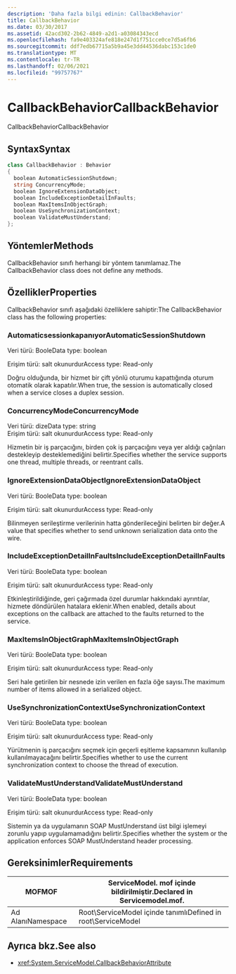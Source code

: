 ```yaml
---
description: 'Daha fazla bilgi edinin: CallbackBehavior'
title: CallbackBehavior
ms.date: 03/30/2017
ms.assetid: 42acd302-2b62-4849-a2d1-a03084343ecd
ms.openlocfilehash: fa9e403324afe818e247d1f751cce0ce7d5a6fb6
ms.sourcegitcommit: ddf7edb67715a5b9a45e3dd44536dabc153c1de0
ms.translationtype: MT
ms.contentlocale: tr-TR
ms.lasthandoff: 02/06/2021
ms.locfileid: "99757767"
---
```

# <a name="callbackbehavior"></a><span data-ttu-id="54a0b-103">CallbackBehavior</span><span class="sxs-lookup"><span data-stu-id="54a0b-103">CallbackBehavior</span></span>

<span data-ttu-id="54a0b-104">CallbackBehavior</span><span class="sxs-lookup"><span data-stu-id="54a0b-104">CallbackBehavior</span></span>  
  
## <a name="syntax"></a><span data-ttu-id="54a0b-105">Syntax</span><span class="sxs-lookup"><span data-stu-id="54a0b-105">Syntax</span></span>  
  
```csharp
class CallbackBehavior : Behavior  
{  
  boolean AutomaticSessionShutdown;  
  string ConcurrencyMode;  
  boolean IgnoreExtensionDataObject;  
  boolean IncludeExceptionDetailInFaults;  
  boolean MaxItemsInObjectGraph;  
  boolean UseSynchronizationContext;  
  boolean ValidateMustUnderstand;  
};  
```  
  
## <a name="methods"></a><span data-ttu-id="54a0b-106">Yöntemler</span><span class="sxs-lookup"><span data-stu-id="54a0b-106">Methods</span></span>  

 <span data-ttu-id="54a0b-107">CallbackBehavior sınıfı herhangi bir yöntem tanımlamaz.</span><span class="sxs-lookup"><span data-stu-id="54a0b-107">The CallbackBehavior class does not define any methods.</span></span>  
  
## <a name="properties"></a><span data-ttu-id="54a0b-108">Özellikler</span><span class="sxs-lookup"><span data-stu-id="54a0b-108">Properties</span></span>  

 <span data-ttu-id="54a0b-109">CallbackBehavior sınıfı aşağıdaki özelliklere sahiptir:</span><span class="sxs-lookup"><span data-stu-id="54a0b-109">The CallbackBehavior class has the following properties:</span></span>  
  
### <a name="automaticsessionshutdown"></a><span data-ttu-id="54a0b-110">Automaticsessionkapanıyor</span><span class="sxs-lookup"><span data-stu-id="54a0b-110">AutomaticSessionShutdown</span></span>  

 <span data-ttu-id="54a0b-111">Veri türü: Boole</span><span class="sxs-lookup"><span data-stu-id="54a0b-111">Data type: boolean</span></span>  
  
 <span data-ttu-id="54a0b-112">Erişim türü: salt okunurdur</span><span class="sxs-lookup"><span data-stu-id="54a0b-112">Access type: Read-only</span></span>  
  
 <span data-ttu-id="54a0b-113">Doğru olduğunda, bir hizmet bir çift yönlü oturumu kapattığında oturum otomatik olarak kapatılır.</span><span class="sxs-lookup"><span data-stu-id="54a0b-113">When true, the session is automatically closed when a service closes a duplex session.</span></span>  
  
### <a name="concurrencymode"></a><span data-ttu-id="54a0b-114">ConcurrencyMode</span><span class="sxs-lookup"><span data-stu-id="54a0b-114">ConcurrencyMode</span></span>  

 <span data-ttu-id="54a0b-115">Veri türü: dize</span><span class="sxs-lookup"><span data-stu-id="54a0b-115">Data type: string</span></span>  
<span data-ttu-id="54a0b-116">Erişim türü: salt okunurdur</span><span class="sxs-lookup"><span data-stu-id="54a0b-116">Access type: Read-only</span></span>  
  
 <span data-ttu-id="54a0b-117">Hizmetin bir iş parçacığını, birden çok iş parçacığını veya yer aldığı çağrıları destekleyip desteklemediğini belirtir.</span><span class="sxs-lookup"><span data-stu-id="54a0b-117">Specifies whether the service supports one thread, multiple threads, or reentrant calls.</span></span>  
  
### <a name="ignoreextensiondataobject"></a><span data-ttu-id="54a0b-118">IgnoreExtensionDataObject</span><span class="sxs-lookup"><span data-stu-id="54a0b-118">IgnoreExtensionDataObject</span></span>  

 <span data-ttu-id="54a0b-119">Veri türü: Boole</span><span class="sxs-lookup"><span data-stu-id="54a0b-119">Data type: boolean</span></span>  
  
 <span data-ttu-id="54a0b-120">Erişim türü: salt okunurdur</span><span class="sxs-lookup"><span data-stu-id="54a0b-120">Access type: Read-only</span></span>  
  
 <span data-ttu-id="54a0b-121">Bilinmeyen serileştirme verilerinin hatta gönderileceğini belirten bir değer.</span><span class="sxs-lookup"><span data-stu-id="54a0b-121">A value that specifies whether to send unknown serialization data onto the wire.</span></span>  
  
### <a name="includeexceptiondetailinfaults"></a><span data-ttu-id="54a0b-122">IncludeExceptionDetailInFaults</span><span class="sxs-lookup"><span data-stu-id="54a0b-122">IncludeExceptionDetailInFaults</span></span>  

 <span data-ttu-id="54a0b-123">Veri türü: Boole</span><span class="sxs-lookup"><span data-stu-id="54a0b-123">Data type: boolean</span></span>  
  
 <span data-ttu-id="54a0b-124">Erişim türü: salt okunurdur</span><span class="sxs-lookup"><span data-stu-id="54a0b-124">Access type: Read-only</span></span>  
  
 <span data-ttu-id="54a0b-125">Etkinleştirildiğinde, geri çağırmada özel durumlar hakkındaki ayrıntılar, hizmete döndürülen hatalara eklenir.</span><span class="sxs-lookup"><span data-stu-id="54a0b-125">When enabled, details about exceptions on the callback are attached to the faults returned to the service.</span></span>  
  
### <a name="maxitemsinobjectgraph"></a><span data-ttu-id="54a0b-126">MaxItemsInObjectGraph</span><span class="sxs-lookup"><span data-stu-id="54a0b-126">MaxItemsInObjectGraph</span></span>  

 <span data-ttu-id="54a0b-127">Veri türü: Boole</span><span class="sxs-lookup"><span data-stu-id="54a0b-127">Data type: boolean</span></span>  
  
 <span data-ttu-id="54a0b-128">Erişim türü: salt okunurdur</span><span class="sxs-lookup"><span data-stu-id="54a0b-128">Access type: Read-only</span></span>  
  
 <span data-ttu-id="54a0b-129">Seri hale getirilen bir nesnede izin verilen en fazla öğe sayısı.</span><span class="sxs-lookup"><span data-stu-id="54a0b-129">The maximum number of items allowed in a serialized object.</span></span>  
  
### <a name="usesynchronizationcontext"></a><span data-ttu-id="54a0b-130">UseSynchronizationContext</span><span class="sxs-lookup"><span data-stu-id="54a0b-130">UseSynchronizationContext</span></span>  

 <span data-ttu-id="54a0b-131">Veri türü: Boole</span><span class="sxs-lookup"><span data-stu-id="54a0b-131">Data type: boolean</span></span>  
  
 <span data-ttu-id="54a0b-132">Erişim türü: salt okunurdur</span><span class="sxs-lookup"><span data-stu-id="54a0b-132">Access type: Read-only</span></span>  
  
 <span data-ttu-id="54a0b-133">Yürütmenin iş parçacığını seçmek için geçerli eşitleme kapsamının kullanılıp kullanılmayacağını belirtir.</span><span class="sxs-lookup"><span data-stu-id="54a0b-133">Specifies whether to use the current synchronization context to choose the thread of execution.</span></span>  
  
### <a name="validatemustunderstand"></a><span data-ttu-id="54a0b-134">ValidateMustUnderstand</span><span class="sxs-lookup"><span data-stu-id="54a0b-134">ValidateMustUnderstand</span></span>  

 <span data-ttu-id="54a0b-135">Veri türü: Boole</span><span class="sxs-lookup"><span data-stu-id="54a0b-135">Data type: boolean</span></span>  
  
 <span data-ttu-id="54a0b-136">Erişim türü: salt okunurdur</span><span class="sxs-lookup"><span data-stu-id="54a0b-136">Access type: Read-only</span></span>  
  
 <span data-ttu-id="54a0b-137">Sistemin ya da uygulamanın SOAP MustUnderstand üst bilgi işlemeyi zorunlu yapıp uygulamamadığını belirtir.</span><span class="sxs-lookup"><span data-stu-id="54a0b-137">Specifies whether the system or the application enforces SOAP MustUnderstand header processing.</span></span>  
  
## <a name="requirements"></a><span data-ttu-id="54a0b-138">Gereksinimler</span><span class="sxs-lookup"><span data-stu-id="54a0b-138">Requirements</span></span>  
  
|<span data-ttu-id="54a0b-139">MOF</span><span class="sxs-lookup"><span data-stu-id="54a0b-139">MOF</span></span>|<span data-ttu-id="54a0b-140">ServiceModel. mof içinde bildirilmiştir.</span><span class="sxs-lookup"><span data-stu-id="54a0b-140">Declared in Servicemodel.mof.</span></span>|  
|---------|-----------------------------------|  
|<span data-ttu-id="54a0b-141">Ad Alanı</span><span class="sxs-lookup"><span data-stu-id="54a0b-141">Namespace</span></span>|<span data-ttu-id="54a0b-142">Root\ServiceModel içinde tanımlı</span><span class="sxs-lookup"><span data-stu-id="54a0b-142">Defined in root\ServiceModel</span></span>|  
  
## <a name="see-also"></a><span data-ttu-id="54a0b-143">Ayrıca bkz.</span><span class="sxs-lookup"><span data-stu-id="54a0b-143">See also</span></span>

- <xref:System.ServiceModel.CallbackBehaviorAttribute>

